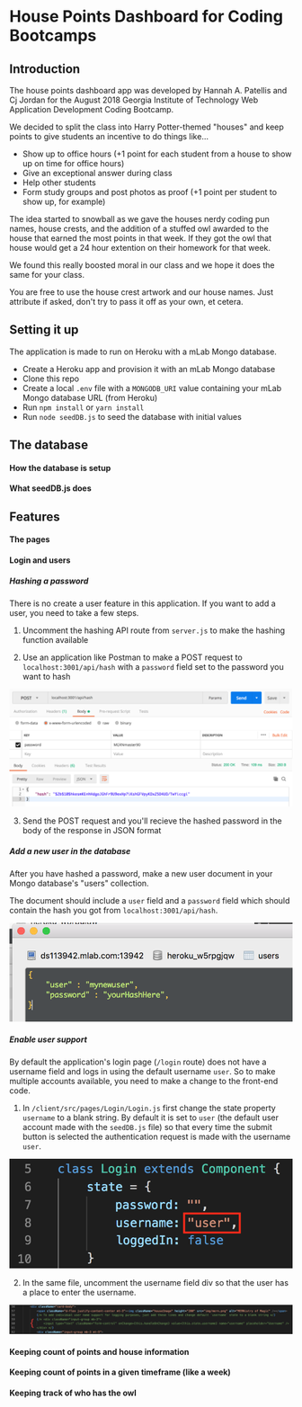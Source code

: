 # House Points Dashboard for Coding Bootcamps

## Introduction

The house points dashboard app was developed by Hannah A. Patellis and Cj Jordan for the August 2018 Georgia Institute of Technology Web Application Development Coding Bootcamp.

We decided to split the class into Harry Potter-themed "houses" and keep points to give students an incentive to do things like...

* Show up to office hours (+1 point for each student from a house to show up on time for office hours)
* Give an exceptional answer during class
* Help other students
* Form study groups and post photos as proof (+1 point per student to show up, for example)

The idea started to snowball as we gave the houses nerdy coding pun names, house crests, and the addition of a stuffed owl awarded to the house that earned the most points in that week. If they got the owl that house would get a 24 hour extention on their homework for that week.

We found this really boosted moral in our class and we hope it does the same for your class.

You are free to use the house crest artwork and our house names. Just attribute if asked, don't try to pass it off as your own, et cetera.

## Setting it up

The application is made to run on Heroku with a mLab Mongo database.

* Create a Heroku app and provision it with an mLab Mongo database
* Clone this repo
* Create a local `.env` file with a `MONGODB_URI` value containing your mLab Mongo database URL (from Heroku)
* Run `npm install` or `yarn install`
* Run `node seedDB.js` to seed the database with initial values

## The database

#### How the database is setup

#### What seedDB.js does

## Features

#### The pages

#### Login and users

##### Hashing a password

There is no create a user feature in this application. If you want to add a user, you need to take a few steps.

1. Uncomment the hashing API route from `server.js` to make the hashing function available

2. Use an application like Postman to make a POST request to `localhost:3001/api/hash` with a `password` field set to the password you want to hash

![Make a POST request to this address with this field in the request body](images/postman_hash.png)

3. Send the POST request and you'll recieve the hashed password in the body of the response in JSON format

##### Add a new user in the database

After you have hashed a password, make a new user document in your Mongo database's "users" collection.

The document should include a `user` field and a `password` field which should contain the hash you got from `localhost:3001/api/hash`.

![Use Robo 3T or something similar to add a new document to the users collection](images/add_user.png)

##### Enable user support

By default the application's login page (`/login` route) does not have a username field and logs in using the default username `user`. So to make multiple accounts available, you need to make a change to the front-end code.

1. In `/client/src/pages/Login/Login.js` first change the state property `username` to a blank string. By default it is set to `user` (the default user account made with the `seedDB.js` file) so that every time the submit button is selected the authentication request is made with the username `user`.

![Change state so username is a blank string](images/login_user_state.png)

2. In the same file, uncomment the username field div so that the user has a place to enter the username.

![Uncomment the username field divs](images/login_commentedout.png)

#### Keeping count of points and house information

#### Keeping count of points in a given timeframe (like a week)

#### Keeping track of who has the owl